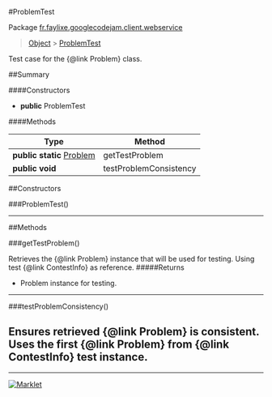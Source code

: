 #ProblemTest

Package [fr.faylixe.googlecodejam.client.webservice](README.md)<br>
> [Object](../../../../ava/lang/Object.md) > [ProblemTest](ProblemTest.md)

Test case for the {@link Problem} class.

##Summary

####Constructors

* **public** ProblemTest

####Methods

Type | Method
 --- | --- 
**public static** [Problem](Problem.md) | getTestProblem
**public** **void** | testProblemConsistency


##Constructors

###ProblemTest()



---

##Methods

###getTestProblem()


Retrieves the {@link Problem} instance
 that will be used for testing. Using
 test {@link ContestInfo} as reference.
#####Returns


* Problem instance for testing.

---
###testProblemConsistency()


Ensures retrieved {@link Problem} is
 consistent. Uses the first {@link Problem}
 from {@link ContestInfo} test instance.
---
---
[![Marklet](https://img.shields.io/badge/Generated%20by-Marklet-green.svg)](https://github.com/Faylixe/marklet)